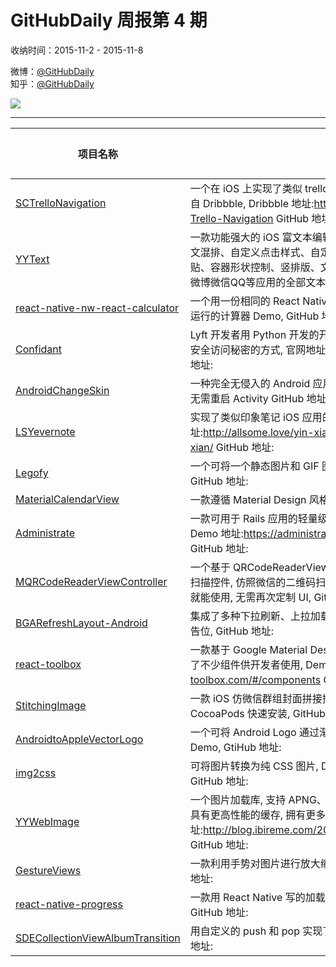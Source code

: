 # GitHubDaily 周报第 4 期

收纳时间：2015-11-2 - 2015-11-8

微博：[@GitHubDaily](https://weibo.com/GitHubDaily)    
知乎：[@GitHubDaily](https://www.zhihu.com/people/githubdaily)

![](https://raw.githubusercontent.com/GitHubDaily/GitHubDaily/master/assets/weixin.png)

---

项目名称 | 项目描述 | 示例图 | 微博
--- | --- | --- | ---
[SCTrelloNavigation](status.github_url) | 一个在 iOS 上实现了类似 trello 的导航动效控件的 Demo, 创作灵感来自 Dribbble, Dribbble 地址:https://dribbble.com/shots/2114816-Trello-Navigation GitHub 地址: | ![](http://ww2.sinaimg.cn/large/006fiYtfjw1extcppqa84g308w0fsnpe.gif) | [![](https://raw.githubusercontent.com/GitHubDaily/GitHubDaily/master/assets/sina_logo.png)](https://weibo.com/5722964389/D2UYR9wF8)
[YYText](status.github_url) | 一款功能强大的 iOS 富文本编辑与显示框架, 支持异步排版与渲染、图文混排、自定义点击样式、自定义键盘、表情解析与输入、图片复制粘贴、容器形状控制、竖排版、文本变形、Markdown 等功能, 能够实现微博微信QQ等应用的全部文本需求, GitHub 地址: | ![](http://ww2.sinaimg.cn/large/006fiYtfjw1exqj0ywr9ug30c80lr0tn.gif) | [![](https://raw.githubusercontent.com/GitHubDaily/GitHubDaily/master/assets/sina_logo.png)](https://weibo.com/5722964389/D2NbPCnzz)
[react-native-nw-react-calculator](status.github_url) | 一个用一份相同的 React Native 代码, 支持同时在桌面, 手机, 浏览器端运行的计算器 Demo, GitHub 地址: | ![](http://ww1.sinaimg.cn/large/006fiYtfgw1exrhxi21ewj30dj0m90u3.jpg) | [![](https://raw.githubusercontent.com/GitHubDaily/GitHubDaily/master/assets/sina_logo.png)](https://weibo.com/5722964389/D2LiW6XU0)
[Confidant](status.github_url) |  Lyft 开发者用 Python 开发的开源秘密管理服务, 提供用户友好的存储和安全访问秘密的方式, 官网地址:http://lyft.github.io/confidant/ GitHub 地址: | ![](http://ww2.sinaimg.cn/large/006fiYtfgw1exrhj3zyp3j31kw11343g.jpg) | [![](https://raw.githubusercontent.com/GitHubDaily/GitHubDaily/master/assets/sina_logo.png)](https://weibo.com/5722964389/D2Ia6nxMI)
[AndroidChangeSkin](status.github_url) | 一种完全无侵入的 Android 应用换肤方式，支持插件式和应用内换肤，无需重启 Activity GitHub 地址: | ![](http://ww4.sinaimg.cn/large/006fiYtfjw1exqjcy59eag30da0isb29.gif) | [![](https://raw.githubusercontent.com/GitHubDaily/GitHubDaily/master/assets/sina_logo.png)](https://weibo.com/5722964389/D2DLl8sdQ)
[LSYevernote](status.github_url) | 实现了类似印象笔记 iOS 应用的交互动画效果, 文章地址:http://allsome.love/yin-xiang-bi-ji-jiao-hu-xiao-guo-de-shi-xian/ GitHub 地址: | ![](http://ww1.sinaimg.cn/large/006fiYtfjw1exqivd3w5mg30710ciay7.gif) | [![](https://raw.githubusercontent.com/GitHubDaily/GitHubDaily/master/assets/sina_logo.png)](https://weibo.com/5722964389/D2BNzgKeN)
[Legofy](status.github_url) | 一个可将一个静态图片和 GIF 图转换成 LEGO 风格的 Python 程序, GitHub 地址: | ![](http://ww2.sinaimg.cn/large/006fiYtfjw1exqihl2o90j30b30gnaat.jpg) | [![](https://raw.githubusercontent.com/GitHubDaily/GitHubDaily/master/assets/sina_logo.png)](https://weibo.com/5722964389/D2yEJxXKJ)
[MaterialCalendarView](status.github_url) | 一款遵循 Material Design 风格的 Android 日历, GitHub 地址: | ![](http://ww4.sinaimg.cn/large/006fiYtfgw1exnx8n2jy8j31980qo7aj.jpg) | [![](https://raw.githubusercontent.com/GitHubDaily/GitHubDaily/master/assets/sina_logo.png)](https://weibo.com/5722964389/D2uLe60i9)
[Administrate](status.github_url) | 一款可用于 Rails 应用的轻量级管理面板, Demo 应用部署在 Heroku 上, Demo 地址:https://administrate-prototype.herokuapp.com/admin/ GitHub 地址: | ![](http://ww2.sinaimg.cn/large/006fiYtfgw1expaymqi3hj30zh10balq.jpg) | [![](https://raw.githubusercontent.com/GitHubDaily/GitHubDaily/master/assets/sina_logo.png)](https://weibo.com/5722964389/D2shNkqWD)
[MQRCodeReaderViewController](status.github_url) | 一个基于 QRCodeReaderViewController 进行二次开发的 iOS 二维码扫描控件, 仿照微信的二维码扫描器对界面风格进行美化, 直接加入项目就能使用, 无需再次定制 UI, GitHub 地址: | ![](http://ww1.sinaimg.cn/large/006fiYtfjw1exoocxpr5ig309f0gbdtu.gif) | [![](https://raw.githubusercontent.com/GitHubDaily/GitHubDaily/master/assets/sina_logo.png)](https://weibo.com/5722964389/D2pvhEgfo)
[BGARefreshLayout-Android](status.github_url) | 集成了多种下拉刷新、上拉加载更多等动画效果, 支持配置自定义头部广告位, GitHub 地址: | ![](http://ww1.sinaimg.cn/large/006fiYtfgw1exnx55zzr8g309o0h7qv9.gif) | [![](https://raw.githubusercontent.com/GitHubDaily/GitHubDaily/master/assets/sina_logo.png)](https://weibo.com/5722964389/D2lkJh0uF)
[react-toolbox](status.github_url) | 一款基于 Google Material Design 风格设计的 React 组件工具箱, 提供了不少组件供开发者使用, Demo 地址:http://react-toolbox.com/#/components GitHub 地址: | ![](http://ww4.sinaimg.cn/large/006fiYtfgw1exnwrfo42yj31740s4n4w.jpg) | [![](https://raw.githubusercontent.com/GitHubDaily/GitHubDaily/master/assets/sina_logo.png)](https://weibo.com/5722964389/D2iTJrh4F)
[StitchingImage](status.github_url) | 一款 iOS 仿微信群组封面拼接控件, 直接拖进项目即可使用, 支持 CocoaPods 快速安装, GitHub 地址: | ![](http://ww3.sinaimg.cn/large/006fiYtfjw1exoo4u8c2oj30bx0fkaby.jpg) | [![](https://raw.githubusercontent.com/GitHubDaily/GitHubDaily/master/assets/sina_logo.png)](https://weibo.com/5722964389/D2g2iBsGB)
[AndroidtoAppleVectorLogo](status.github_url) | 一个可将 Android Logo 通过渐变动画效果转换为 Apple Logo 的小 Demo, GtiHub 地址: | ![](http://ww4.sinaimg.cn/large/006fiYtfgw1exnx17zibdg30dc0dcnpe.gif) | [![](https://raw.githubusercontent.com/GitHubDaily/GitHubDaily/master/assets/sina_logo.png)](https://weibo.com/5722964389/D2bUeovp7)
[img2css](status.github_url) | 可将图片转换为纯 CSS 图片, Demo 地址:http://javier.xyz/img2css/ GitHub 地址: | ![](http://ww4.sinaimg.cn/large/006fiYtfgw1exnwlrr10fj30b10b6gmy.jpg) | [![](https://raw.githubusercontent.com/GitHubDaily/GitHubDaily/master/assets/sina_logo.png)](https://weibo.com/5722964389/D29NrvhAj)
[YYWebImage](status.github_url) | 一个图片加载库, 支持 APNG、WebP、GIF 播放, 支持渐进式图片加载, 具有更高性能的缓存, 拥有更多图像处理方法, 文章地址:http://blog.ibireme.com/2015/11/02/mobile_image_benchmark/ GitHub 地址: | ![](http://ww2.sinaimg.cn/large/006fiYtfjw1exmiktcpgog308w06se81.gif) | [![](https://raw.githubusercontent.com/GitHubDaily/GitHubDaily/master/assets/sina_logo.png)](https://weibo.com/5722964389/D26LBgGsr)
[GestureViews](status.github_url) | 一款利用手势对图片进行放大缩小, 以及位置移动的 Android 库, GitHub 地址: | ![](http://ww2.sinaimg.cn/large/006fiYtfjw1exmit8alfsg307k0dc1l1.gif) | [![](https://raw.githubusercontent.com/GitHubDaily/GitHubDaily/master/assets/sina_logo.png)](https://weibo.com/5722964389/D223lFI0E)
[react-native-progress](status.github_url) | 一款用 React Native 写的加载进度条组件, 目前仍处于完善阶段, GitHub 地址: | ![](http://ww2.sinaimg.cn/large/006fiYtfjw1exmi9z4iowg30d208ckf4.gif) | [![](https://raw.githubusercontent.com/GitHubDaily/GitHubDaily/master/assets/sina_logo.png)](https://weibo.com/5722964389/D200IaXWV)
[SDECollectionViewAlbumTransition](status.github_url) | 用自定义的 push 和 pop 实现了有趣的 iOS 相册翻开动画效果, GitHub 地址: | ![](http://ww1.sinaimg.cn/large/006fiYtfgw1exlk3a2qy5g30hs0dcx6q.gif) | [![](https://raw.githubusercontent.com/GitHubDaily/GitHubDaily/master/assets/sina_logo.png)](https://weibo.com/5722964389/D1XnWxgWF)

